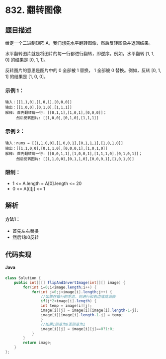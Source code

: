 # 832. 翻转图像

## 题目描述
给定一个二进制矩阵 A，我们想先水平翻转图像，然后反转图像并返回结果。

水平翻转图片就是将图片的每一行都进行翻转，即逆序。例如，水平翻转 [1, 1, 0] 的结果是 [0, 1, 1]。

反转图片的意思是图片中的 0 全部被 1 替换， 1 全部被 0 替换。例如，反转 [0, 1, 1] 的结果是 [1, 0, 0]。


### 示例 1：
```
输入：[[1,1,0],[1,0,1],[0,0,0]]
输出：[[1,0,0],[0,1,0],[1,1,1]]
解释: 首先翻转每一行: [[0,1,1],[1,0,1],[0,0,0]]；
     然后反转图片: [[1,0,0],[0,1,0],[1,1,1]]
```
### 示例 2：
```
输入：nums = [[1,1,0,0],[1,0,0,1],[0,1,1,1],[1,0,1,0]]
输出：[[1,1,0,0],[0,1,1,0],[0,0,0,1],[1,0,1,0]]
解释: 首先翻转每一行: [[0,0,1,1],[1,0,0,1],[1,1,1,0],[0,1,0,1]]；
     然后反转图片: [[1,1,0,0],[0,1,1,0],[0,0,0,1],[1,0,1,0]]
```

### 限制：
- 1 <= A.length = A[0].length <= 20
- 0 <= A[i][j] <= 1


## 解析
#### 方法1：
- 首先左右替换
- 然后1和0反转

## 代码实现
#### Java
```Java
class Solution {
    public int[][] flipAndInvertImage(int[][] image) {
        for(int i=0;i<image.length;i++) {
			for(int j=0;j<image[i].length;j++) {
				//如果在每行的左边，则进行和右边堆成调换
                if(j*2<image[i].length) {
				int temp = image[i][j];
				image[i][j] = image[i][image[i].length-1-j];
				image[i][image[i].length-1-j] = temp;
				}
				//如果1则变为0否则变为1
                image[i][j] = image[i][j]==0?1:0;
			}
		}
		return image;
    }
};
```